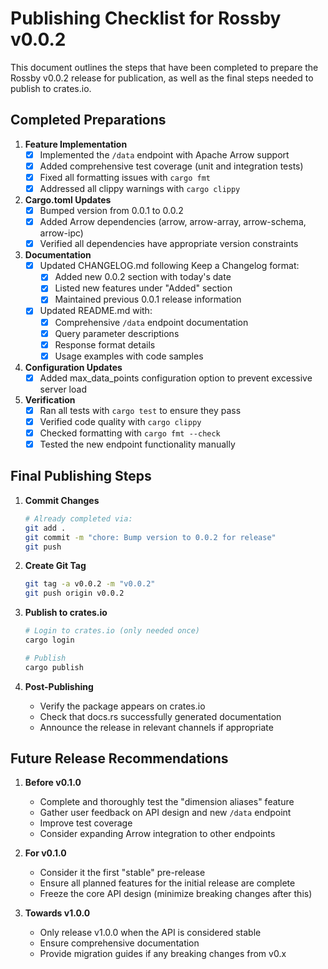# Publishing Checklist for Rossby v0.0.2

This document outlines the steps that have been completed to prepare the Rossby v0.0.2 release for publication, as well as the final steps needed to publish to crates.io.

## Completed Preparations

1. **Feature Implementation**
   - [x] Implemented the `/data` endpoint with Apache Arrow support
   - [x] Added comprehensive test coverage (unit and integration tests)
   - [x] Fixed all formatting issues with `cargo fmt`
   - [x] Addressed all clippy warnings with `cargo clippy`

2. **Cargo.toml Updates**
   - [x] Bumped version from 0.0.1 to 0.0.2
   - [x] Added Arrow dependencies (arrow, arrow-array, arrow-schema, arrow-ipc)
   - [x] Verified all dependencies have appropriate version constraints

3. **Documentation**
   - [x] Updated CHANGELOG.md following Keep a Changelog format:
     - [x] Added new 0.0.2 section with today's date
     - [x] Listed new features under "Added" section
     - [x] Maintained previous 0.0.1 release information
   - [x] Updated README.md with:
     - [x] Comprehensive `/data` endpoint documentation
     - [x] Query parameter descriptions
     - [x] Response format details
     - [x] Usage examples with code samples

4. **Configuration Updates**
   - [x] Added max_data_points configuration option to prevent excessive server load

5. **Verification**
   - [x] Ran all tests with `cargo test` to ensure they pass
   - [x] Verified code quality with `cargo clippy`
   - [x] Checked formatting with `cargo fmt --check`
   - [x] Tested the new endpoint functionality manually

## Final Publishing Steps

1. **Commit Changes**
   ```bash
   # Already completed via:
   git add .
   git commit -m "chore: Bump version to 0.0.2 for release"
   git push
   ```

2. **Create Git Tag**
   ```bash
   git tag -a v0.0.2 -m "v0.0.2"
   git push origin v0.0.2
   ```

3. **Publish to crates.io**
   ```bash
   # Login to crates.io (only needed once)
   cargo login

   # Publish
   cargo publish
   ```

4. **Post-Publishing**
   - Verify the package appears on crates.io
   - Check that docs.rs successfully generated documentation
   - Announce the release in relevant channels if appropriate

## Future Release Recommendations

1. **Before v0.1.0**
   - Complete and thoroughly test the "dimension aliases" feature
   - Gather user feedback on API design and new `/data` endpoint
   - Improve test coverage
   - Consider expanding Arrow integration to other endpoints

2. **For v0.1.0**
   - Consider it the first "stable" pre-release
   - Ensure all planned features for the initial release are complete
   - Freeze the core API design (minimize breaking changes after this)

3. **Towards v1.0.0**
   - Only release v1.0.0 when the API is considered stable
   - Ensure comprehensive documentation
   - Provide migration guides if any breaking changes from v0.x

